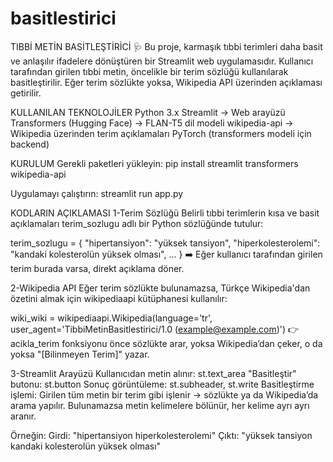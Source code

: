 # basitlestirici

TIBBİ METİN BASİTLEŞTİRİCİ 🩺
Bu proje, karmaşık tıbbi terimleri daha basit ve anlaşılır ifadelere dönüştüren bir Streamlit web uygulamasıdır. Kullanıcı tarafından girilen tıbbi metin, öncelikle bir terim sözlüğü kullanılarak basitleştirilir. Eğer terim sözlükte yoksa, Wikipedia API üzerinden açıklaması getirilir. 


KULLANILAN TEKNOLOJİLER
Python 3.x
Streamlit → Web arayüzü
Transformers (Hugging Face) → FLAN-T5 dil modeli
wikipedia-api → Wikipedia üzerinden terim açıklamaları
PyTorch (transformers modeli için backend)

KURULUM
Gerekli paketleri yükleyin:
pip install streamlit transformers wikipedia-api

Uygulamayı çalıştırın:
streamlit run app.py

KODLARIN AÇIKLAMASI
1️-Terim Sözlüğü
Belirli tıbbi terimlerin kısa ve basit açıklamaları terim_sozlugu adlı bir Python sözlüğünde tutulur:

terim_sozlugu = {
    "hipertansiyon": "yüksek tansiyon",
    "hiperkolesterolemi": "kandaki kolesterolün yüksek olması",
    ...
}
➡️ Eğer kullanıcı tarafından girilen terim burada varsa, direkt açıklama döner.

2️-Wikipedia API
Eğer terim sözlükte bulunamazsa, Türkçe Wikipedia'dan özetini almak için wikipediaapi kütüphanesi kullanılır:

wiki_wiki = wikipediaapi.Wikipedia(language='tr', user_agent='TibbiMetinBasitlestirici/1.0 (example@example.com)')
👉 acikla_terim fonksiyonu önce sözlükte arar, yoksa Wikipedia’dan çeker, o da yoksa "[Bilinmeyen Terim]" yazar.

3-Streamlit Arayüzü
Kullanıcıdan metin alınır: st.text_area
"Basitleştir" butonu: st.button
Sonuç görüntüleme: st.subheader, st.write
Basitleştirme işlemi:
Girilen tüm metin bir terim gibi işlenir → sözlükte ya da Wikipedia’da arama yapılır.
Bulunamazsa metin kelimelere bölünür, her kelime ayrı ayrı aranır.

Örneğin:
Girdi: "hipertansiyon hiperkolesterolemi"
Çıktı: "yüksek tansiyon kandaki kolesterolün yüksek olması"
